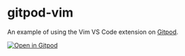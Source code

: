 # gitpod-vim

An example of using the Vim VS Code extension on [Gitpod](https://www.gitpod.io).

[![Open in Gitpod](https://gitpod.io/button/open-in-gitpod.svg)](https://gitpod.io/#https://github.com/mikenikles/gitpod-vim)
